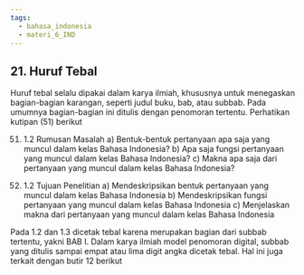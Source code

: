 ```yaml
---
tags:
  - bahasa_indonesia
  - materi_6_IND
---
```

## 21. Huruf Tebal

Huruf tebal selalu dipakai dalam karya ilmiah, khususnya untuk menegaskan bagian-bagian karangan, seperti judul buku, bab, atau subbab. Pada umumnya bagian-bagian ini ditulis dengan penomoran tertentu. Perhatikan kutipan (51) berikut

51) 1.2 Rumusan Masalah
	a) Bentuk-bentuk pertanyaan apa saja yang muncul dalam kelas Bahasa Indonesia?
	b) Apa saja fungsi pertanyaan yang muncul dalam kelas Bahasa Indonesia? 
	c) Makna apa saja dari pertanyaan yang muncul dalam kelas Bahasa Indonesia?

52) 1.2 Tujuan Penelitian
	a) Mendeskripsikan bentuk pertanyaan yang muncul dalam kelas Bahasa Indonesia
	b) Mendeskripsikan fungsi pertanyaan yang muncul dalam kelas Bahasa Indonesia
	c) Menjelaskan makna dari pertanyaan yang muncul dalam kelas Bahasa Indonesia

Pada 1.2 dan 1.3 dicetak tebal karena merupakan bagian dari subbab tertentu, yakni BAB I. Dalam karya ilmiah model penomoran digital, subbab yang ditulis sampai empat atau lima digit angka dicetak tebal. Hal ini juga terkait dengan butir 12 berikut